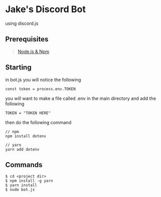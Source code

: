 # Jake's Discord Bot
using discord.js

## Prerequisites
> <a href="https://nodejs.org/en/">Node.js & Npm</a>

## Starting
in bot.js you will notice the following

```
const token = process.env.TOKEN
```

you will want to make a file called .env in the main directory
and add the following

```
TOKEN = "TOKEN HERE"
```

then do the following command
```
// npm
npm install dotenv

// yarn
yarn add dotenv
```

## Commands
```
$ cd <project dir>
$ npm install -g yarn
$ yarn install
$ node bot.js
```

